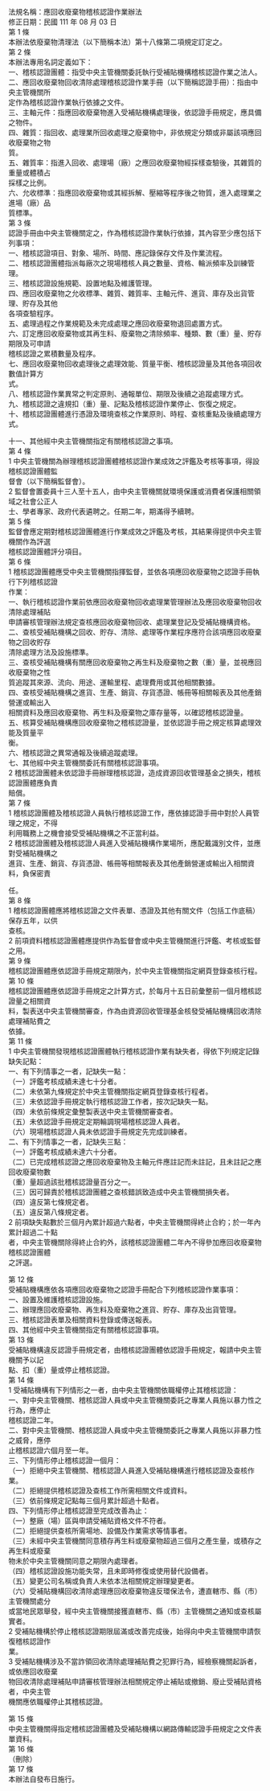 法規名稱：應回收廢棄物稽核認證作業辦法  
修正日期：民國 111 年 08 月 03 日  
第 1 條  
本辦法依廢棄物清理法（以下簡稱本法）第十八條第二項規定訂定之。  
第 2 條  
本辦法專用名詞定義如下：  
一、稽核認證團體：指受中央主管機關委託執行受補貼機構稽核認證作業之法人。  
二、應回收廢棄物回收清除處理稽核認證作業手冊（以下簡稱認證手冊）：指由中央主管機關所  
定作為稽核認證作業執行依據之文件。  
三、主軸元件：指應回收廢棄物進入受補貼機構處理後，依認證手冊規定，應具備之物件。  
四、雜質：指回收、處理業所回收處理之廢棄物中，非依規定分類或非屬該項應回收廢棄物之物  
質。  
五、雜質率：指進入回收、處理場（廠）之應回收廢棄物經採樣查驗後，其雜質的重量或體積占  
採樣之比例。  
六、允收標準：指應回收廢棄物或其經拆解、壓縮等程序後之物質，進入處理業之進場（廠）品  
質標準。  
第 3 條  
認證手冊由中央主管機關定之，作為稽核認證作業執行依據，其內容至少應包括下列事項：  
一、稽核認證項目、對象、場所、時間、應記錄保存文件及作業流程。  
二、稽核認證團體指派每廠次之現場稽核人員之數量、資格、輪派頻率及訓練管理。  
三、稽核認證設施規範、設置地點及維護管理。  
四、應回收廢棄物之允收標準、雜質、雜質率、主軸元件、進貨、庫存及出貨管理、貯存及其他  
各項查驗程序。  
五、處理過程之作業規範及未完成處理之應回收廢棄物退回處置方式。  
六、訂定應回收廢棄物或其再生料、廢棄物之清除頻率、種類、數（重）量、貯存期限及可申請  
稽核認證之累積數量及程序。  
七、應回收廢棄物回收處理後之處理效能、質量平衡、稽核認證量及其他各項回收數值計算方  
式。  
八、稽核認證作業異常之判定原則、通報單位、期限及後續之追蹤處理方式。  
九、稽核認證之違規扣（重）量、記點及稽核認證作業停止、恢復之規定。  
十、稽核認證團體進行憑證及環境查核之作業原則、時程、查核重點及後續處理方式。  


十一、其他經中央主管機關指定有關稽核認證之事項。  
第 4 條  
1 中央主管機關為辦理稽核認證團體稽核認證作業成效之評鑑及考核等事項，得設稽核認證團體監  
督會（以下簡稱監督會）。  
2 監督會置委員十三人至十五人，由中央主管機關就環境保護或消費者保護相關領域之社會公正人  
士、學者專家、政府代表遴聘之。任期二年，期滿得予續聘。  
第 5 條  
監督會應定期對稽核認證團體進行作業成效之評鑑及考核，其結果得提供中央主管機關作為評選  
稽核認證團體評分項目。  
第 6 條  
1 稽核認證團體應受中央主管機關指揮監督，並依各項應回收廢棄物之認證手冊執行下列稽核認證  
作業：  
一、執行稽核認證作業前依應回收廢棄物回收處理業管理辦法及應回收廢棄物回收清除處理補貼  
申請審核管理辦法規定查核應回收廢棄物回收、處理業登記及受補貼機構資格。  
二、查核受補貼機構之回收、貯存、清除、處理等作業程序應符合該項應回收廢棄物之回收貯存  
清除處理方法及設施標準。  
三、查核受補貼機構有關應回收廢棄物之再生料及廢棄物之數（重）量，並視應回收廢棄物之性  
質追蹤其來源、流向、用途、運輸里程、處理費用或其他相關數據。  
四、查核受補貼機構之進貨、生產、銷貨、存貨憑證、帳冊等相關報表及其他產銷營運或輸出入  
相關資料及應回收廢棄物、再生料及廢棄物之庫存量等，以確認稽核認證量。  
五、核算受補貼機構應回收廢棄物之稽核認證量，並依認證手冊之規定核算處理效能及質量平  
衡。  
六、稽核認證之異常通報及後續追蹤處理。  
七、其他經中央主管機關委託有關稽核認證事項。  
2 稽核認證團體未依認證手冊辦理稽核認證，造成資源回收管理基金之損失，稽核認證團體應負責  
賠償。  
第 7 條  
1 稽核認證團體及稽核認證人員執行稽核認證工作，應依據認證手冊中對於人員管理之規定，不得  
利用職務上之機會接受受補貼機構之不正當利益。  
2 稽核認證團體及稽核認證人員進入受補貼機構作業場所，應配戴識別文件，並應對受補貼機構之  
進貨、生產、銷貨、存貨憑證、帳冊等相關報表及其他產銷營運或輸出入相關資料，負保密責  


任。  
第 8 條  
1 稽核認證團體應將稽核認證之文件表單、憑證及其他有關文件（包括工作底稿）保存五年，以供  
查核。  
2 前項資料稽核認證團體應提供作為監督會或中央主管機關進行評鑑、考核或監督之用。  
第 9 條  
稽核認證團體應依認證手冊規定期限內，於中央主管機關指定網頁登錄查核行程。  
第 10 條  
稽核認證團體應依認證手冊規定之計算方式，於每月十五日前彙整前一個月稽核認證量之相關資  
料，製表送中央主管機關審查，作為由資源回收管理基金核發受補貼機構回收清除處理補貼費之  
依據。  
第 11 條  
1 中央主管機關發現稽核認證團體執行稽核認證作業有缺失者，得依下列規定記錄缺失記點：  
一、有下列情事之一者，記缺失一點：  
（一）評鑑考核成績未達七十分者。  
（二）未依第九條規定於中央主管機關指定網頁登錄查核行程者。  
（三）未依認證手冊規定執行稽核認證工作者，按次記缺失一點。  
（四）未依前條規定彙整製表送中央主管機關審查者。  
（五）未依認證手冊規定定期輪調現場稽核認證人員者。  
（六）現場稽核認證人員未依認證手冊規定先完成訓練者。  
二、有下列情事之一者，記缺失三點：  
（一）評鑑考核成績未達六十分者。  
（二）已完成稽核認證之應回收廢棄物及主軸元件應註記而未註記，且未註記之應回收廢棄物數  
（重）量超過該批稽核認證量百分之一。  
（三）因可歸責於稽核認證團體之查核錯誤致造成中央主管機關損失者。  
（四）違反第七條規定者。  
（五）違反第八條規定者。  
2 前項缺失點數於三個月內累計超過六點者，中央主管機關得終止合約；於一年內累計超過二十點  
者，中央主管機關除得終止合約外，該稽核認證團體二年內不得參加應回收廢棄物稽核認證團體  
之評選。  


第 12 條  
受補貼機構應依各項應回收廢棄物之認證手冊配合下列稽核認證作業事項：  
一、設置及維護稽核認證設施。  
二、辦理應回收廢棄物、再生料及廢棄物之進貨、貯存、庫存及出貨管理。  
三、稽核認證表單及相關資料登錄或傳送報表。  
四、其他經中央主管機關指定有關稽核認證事項。  
第 13 條  
受補貼機構違反認證手冊規定者，由稽核認證團體依認證手冊規定，報請中央主管機關予以記  
點、扣（重）量或停止稽核認證。  
第 14 條  
1 受補貼機構有下列情形之一者，由中央主管機關依職權停止其稽核認證：  
一、對中央主管機關、稽核認證人員或中央主管機關委託之專業人員施以暴力性之行為，應停止  
稽核認證二年。  
二、對中央主管機關、稽核認證人員或中央主管機關委託之專業人員施以非暴力性之威脅，應停  
止稽核認證六個月至一年。  
三、下列情形停止稽核認證一個月：  
（一）拒絕中央主管機關、稽核認證人員進入受補貼機構進行稽核認證及查核作業。  
（二）拒絕提供稽核認證及查核工作所需相關文件或資料。  
（三）依前條規定記點每三個月累計超過十點者。  
四、下列情形停止稽核認證至完成改善為止：  
（一）整廠（場）區與申請受補貼資格文件不符者。  
（二）拒絕提供查核所需場地、設備及作業需求等情事者。  
（三）未經中央主管機關同意積存再生料或廢棄物超過三個月之產生量，或積存之再生料或廢棄  
物未於中央主管機關同意之期限內處理者。  
（四）稽核認證設施功能失常，且未即時修復或使用替代設備者。  
（五）變更公司名稱或負責人未依本法相關規定辦理變更者。  
（六）受補貼機構回收清除處理應回收廢棄物違反環保法令，遭直轄市、縣（市）主管機關處分  
或當地民眾舉發，經中央主管機關接獲直轄市、縣（市）主管機關之通知或查核屬實者。  
2 受補貼機構於停止稽核認證期限屆滿或改善完成後，始得向中央主管機關申請恢復稽核認證作  
業。  
3 受補貼機構涉及不當詐領回收清除處理補貼費之犯罪行為，經檢察機關起訴者，或依應回收廢棄  
物回收清除處理補貼申請審核管理辦法相關規定停止補貼或撤銷、廢止受補貼資格者，中央主管  
機關應依職權停止其稽核認證。  


第 15 條  
中央主管機關得指定稽核認證團體及受補貼機構以網路傳輸認證手冊規定之文件表單資料。  
第 16 條  
（刪除）  
第 17 條  
本辦法自發布日施行。  


